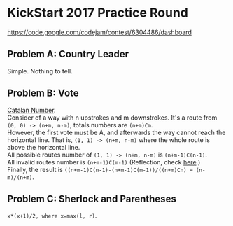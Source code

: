 # KickStart 2017 Practice Round
https://code.google.com/codejam/contest/6304486/dashboard

## Problem A: Country Leader

Simple. Nothing to tell.

## Problem B: Vote

[Catalan Number](https://en.wikipedia.org/wiki/Catalan_number).  
Consider of a way with n upstrokes and m downstrokes.
It's a route from `(0, 0) -> (n+m, n-m)`, totals numbers are `(n+m)Cm`.  
However, the first vote must be A, and afterwards the way cannot 
reach the horizontal line. That is, `(1, 1) -> (n+m, n-m)` where the whole route
is above the horizontal line.  
All possible routes number of `(1, 1) -> (n+m, n-m)` is `(n+m-1)C(n-1)`.  
All invalid routes number is `(n+m-1)C(m-1)` (Reflection, 
check [here](https://en.wikipedia.org/wiki/Catalan_number#Second_proof).)  
Finally, the result is 
`((n+m-1)C(n-1)-(n+m-1)C(m-1))/((n+m)Cn) = (n-m)/(n+m)`.

## Problem C: Sherlock and Parentheses
   
`x*(x+1)/2, where x=max(l, r)`.

